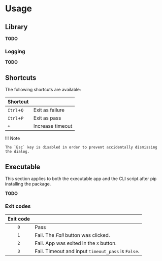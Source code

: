 # Usage
## Library
**TODO**

### Logging
**TODO**

## Shortcuts
The following shortcuts are available:

| Shortcut   |                  |
|------------|------------------|
| `Ctrl`+`Q` | Exit as failure  |
| `Ctrl`+`P` | Exit as pass     |
| `+`        | Increase timeout |

!!! Note

    The `Esc` key is disabled in order to prevent accidentally dismissing the dialog.

## Executable
This section applies to both the executable app and the CLI script after pip installing the package.

**TODO**

### Exit codes
| Exit code |                                                    |
|:---------:|----------------------------------------------------|
|    `0`    | Pass                                               |
|    `1`    | Fail. The _Fail_ button was clicked.               |
|    `2`    | Fail. App was exited in the `X` button.            |
|    `3`    | Fail. Timeout and input `timeout_pass` is `False`. |

